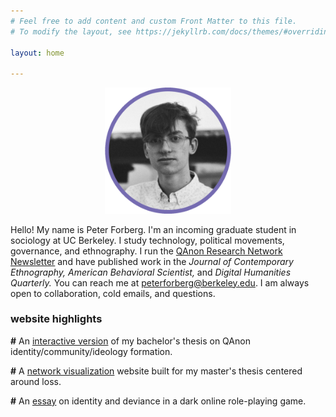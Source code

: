 ```yaml
---
# Feel free to add content and custom Front Matter to this file.
# To modify the layout, see https://jekyllrb.com/docs/themes/#overriding-theme-defaults

layout: home

---
```


<p align="center" title="it's me but i am a picture now">
   <img src="peter.png" width="40%" />
</p>

Hello! My name is Peter Forberg. I'm an incoming graduate student in sociology at UC Berkeley. I study technology, political movements, governance, and ethnography. I run the [QAnon Research Network Newsletter](https://qanonresearch.substack.com/) and have published work in the *Journal of Contemporary Ethnography,* *American Behavioral Scientist,* and *Digital Humanities Quarterly.* You can reach me at peterforberg@berkeley.edu. I am always open to collaboration, cold emails, and questions.

### website highlights

**\#** An [interactive version](https://qquiz.peterforberg.com) of my bachelor's thesis on QAnon identity/community/ideology formation.

**\#** A [network visualization](https://loss.peterforberg.com) website built for my master's thesis centered around loss.

**\#** An [essay](https://peterforberg.com/my-work/garrys-mod/) on identity and deviance in a dark online role-playing game.
